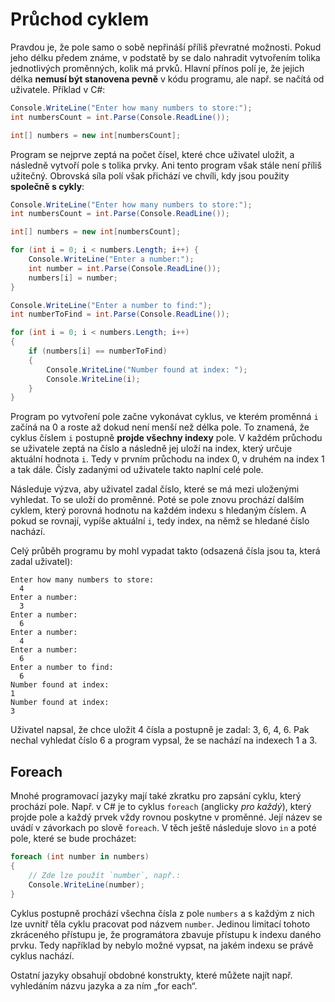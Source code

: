 # Průchod cyklem

Pravdou je, že pole samo o sobě nepřináší příliš převratné možnosti. Pokud jeho délku předem známe, v podstatě by se dalo nahradit vytvořením tolika jednotlivých proměnných, kolik má prvků.  Hlavní přínos polí je, že jejich délka **nemusí být stanovena pevně** v kódu programu, ale např. se načítá od uživatele. Příklad v C#:

```csharp
Console.WriteLine("Enter how many numbers to store:");
int numbersCount = int.Parse(Console.ReadLine());

int[] numbers = new int[numbersCount];
```

Program se nejprve zeptá na počet čísel, které chce uživatel uložit, a následně vytvoří pole s tolika prvky. Ani tento program však stále není příliš užitečný. Obrovská síla polí však přichází ve chvíli, kdy jsou použity **společně s cykly**:

```csharp
Console.WriteLine("Enter how many numbers to store:");
int numbersCount = int.Parse(Console.ReadLine());

int[] numbers = new int[numbersCount];

for (int i = 0; i < numbers.Length; i++) {
    Console.WriteLine("Enter a number:");
    int number = int.Parse(Console.ReadLine());
    numbers[i] = number;
}

Console.WriteLine("Enter a number to find:");
int numberToFind = int.Parse(Console.ReadLine());

for (int i = 0; i < numbers.Length; i++)
{
    if (numbers[i] == numberToFind)
    {
        Console.WriteLine("Number found at index: ");
        Console.WriteLine(i);
    }
}
```

Program po vytvoření pole začne vykonávat cyklus, ve kterém proměnná `i` začíná na 0 a roste až dokud není menší než délka pole. To znamená, že cyklus číslem `i` postupně **projde všechny indexy** pole. V každém průchodu se uživatele zeptá na číslo a následně jej uloží na index, který určuje aktuální hodnota `i`. Tedy v prvním průchodu na index 0, v druhém na index 1 a tak dále. Čísly zadanými od uživatele takto naplní celé pole.

Následuje výzva, aby uživatel zadal číslo, které se má mezi uloženými vyhledat. To se uloží do proměnné. Poté se pole znovu prochází dalším cyklem, který porovná hodnotu na každém indexu s hledaným číslem. A pokud se rovnají, vypíše aktuální `i`, tedy index, na němž se hledané číslo nachází.

Celý průběh programu by mohl vypadat takto (odsazená čísla jsou ta, která zadal uživatel):

```
Enter how many numbers to store:
  4
Enter a number:
  3
Enter a number:
  6
Enter a number:
  4
Enter a number:
  6
Enter a number to find:
  6
Number found at index: 
1
Number found at index: 
3
```

Uživatel napsal, že chce uložit 4 čísla a postupně je zadal: 3, 6, 4, 6. Pak nechal vyhledat číslo 6 a program vypsal, že se nachází na indexech 1 a 3.

## Foreach

Mnohé programovací jazyky mají také zkratku pro zapsání cyklu, který prochází pole. Např. v C# je to cyklus `foreach` (anglicky *pro každý*), který projde pole a každý prvek vždy rovnou poskytne v proměnné. Její název se uvádí v závorkach po slově `foreach`. V těch ještě následuje slovo `in` a poté pole, které se bude procházet:

```csharp
foreach (int number in numbers)
{
    // Zde lze použít `number`, např.:
    Console.WriteLine(number);
}
```

Cyklus postupně prochází všechna čísla z pole `numbers` a s každým z nich lze uvnitř těla cyklu pracovat pod názvem `number`. Jedinou limitací tohoto zkráceného přístupu je, že programátora zbavuje přístupu k indexu daného prvku. Tedy například by nebylo možné vypsat, na jakém indexu se právě cyklus nachází.

Ostatní jazyky obsahují obdobné konstrukty, které můžete najít např. vyhledáním názvu jazyka a za ním „for each“.